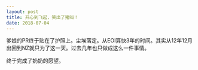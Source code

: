 ```yaml
---
layout: post
title: 开心到飞起，笑出了猪叫！
date: 2018-07-04
---
```


<p>爹娘的PR终于贴在了护照上。尘埃落定。从EOI算快3年的时间。其实从12年12月出回到NZ就只为了这一天。过去几年也只做成这么一件事情。</p>
<p>终于完成了奶奶的愿望。</p>

